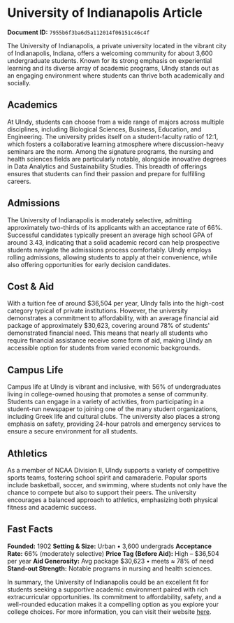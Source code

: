 # University of Indianapolis Article

**Document ID:** `7955b6f3ba6d5a112014f06151c46c4f`

The University of Indianapolis, a private university located in the vibrant city of Indianapolis, Indiana, offers a welcoming community for about 3,600 undergraduate students. Known for its strong emphasis on experiential learning and its diverse array of academic programs, UIndy stands out as an engaging environment where students can thrive both academically and socially.

## Academics
At UIndy, students can choose from a wide range of majors across multiple disciplines, including Biological Sciences, Business, Education, and Engineering. The university prides itself on a student-faculty ratio of 12:1, which fosters a collaborative learning atmosphere where discussion-heavy seminars are the norm. Among the signature programs, the nursing and health sciences fields are particularly notable, alongside innovative degrees in Data Analytics and Sustainability Studies. This breadth of offerings ensures that students can find their passion and prepare for fulfilling careers.

## Admissions
The University of Indianapolis is moderately selective, admitting approximately two-thirds of its applicants with an acceptance rate of 66%. Successful candidates typically present an average high school GPA of around 3.43, indicating that a solid academic record can help prospective students navigate the admissions process comfortably. UIndy employs rolling admissions, allowing students to apply at their convenience, while also offering opportunities for early decision candidates.

## Cost & Aid
With a tuition fee of around $36,504 per year, UIndy falls into the high-cost category typical of private institutions. However, the university demonstrates a commitment to affordability, with an average financial aid package of approximately $30,623, covering around 78% of students' demonstrated financial need. This means that nearly all students who require financial assistance receive some form of aid, making UIndy an accessible option for students from varied economic backgrounds.

## Campus Life
Campus life at UIndy is vibrant and inclusive, with 56% of undergraduates living in college-owned housing that promotes a sense of community. Students can engage in a variety of activities, from participating in a student-run newspaper to joining one of the many student organizations, including Greek life and cultural clubs. The university also places a strong emphasis on safety, providing 24-hour patrols and emergency services to ensure a secure environment for all students.

## Athletics
As a member of NCAA Division II, UIndy supports a variety of competitive sports teams, fostering school spirit and camaraderie. Popular sports include basketball, soccer, and swimming, where students not only have the chance to compete but also to support their peers. The university encourages a balanced approach to athletics, emphasizing both physical fitness and academic success.

## Fast Facts
**Founded:** 1902
**Setting & Size:** Urban • 3,600 undergrads
**Acceptance Rate:** 66% (moderately selective)
**Price Tag (Before Aid):** High – $36,504 per year
**Aid Generosity:** Avg package $30,623 • meets ≈ 78% of need
**Stand-out Strength:** Notable programs in nursing and health sciences.

In summary, the University of Indianapolis could be an excellent fit for students seeking a supportive academic environment paired with rich extracurricular opportunities. Its commitment to affordability, safety, and a well-rounded education makes it a compelling option as you explore your college choices. For more information, you can visit their website [here](https://www.petersons.com/college-search/university-of-indianapolis-000_10000597.aspx).
